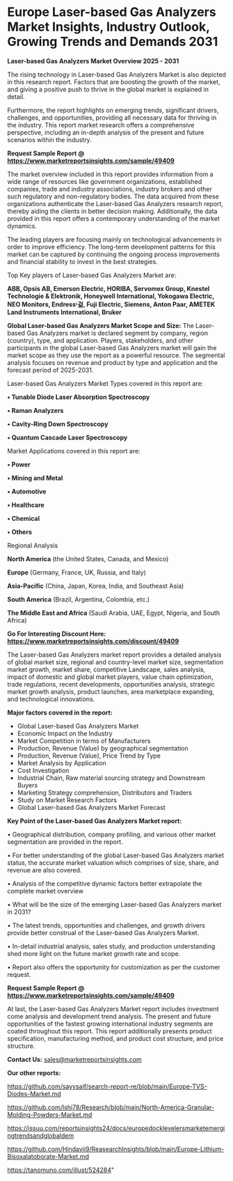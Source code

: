 # Europe Laser-based Gas Analyzers Market Insights, Industry Outlook, Growing Trends and Demands 2031

<Strong> Laser-based Gas Analyzers Market Overview 2025 - 2031</strong>

The rising technology in Laser-based Gas Analyzers Market is also depicted in this research report. Factors that are boosting the growth of the market, and giving a positive push to thrive in the global market is explained in detail.

Furthermore, the report highlights on emerging trends, significant drivers, challenges, and opportunities, providing all necessary data for thriving in the industry. This report market research offers a comprehensive perspective, including an in-depth analysis of the present and future scenarios within the industry.

<strong>Request Sample Report @ <a href=https://www.marketreportsinsights.com/sample/49409>https://www.marketreportsinsights.com/sample/49409</a></strong>

The market overview included in this report provides information from a wide range of resources like government organizations, established companies, trade and industry associations, industry brokers and other such regulatory and non-regulatory bodies. The data acquired from these organizations authenticate the Laser-based Gas Analyzers research report, thereby aiding the clients in better decision making. Additionally, the data provided in this report offers a contemporary understanding of the market dynamics.

The leading players are focusing mainly on technological advancements in order to improve efficiency. The long-term development patterns for this market can be captured by continuing the ongoing process improvements and financial stability to invest in the best strategies.

Top Key players of Laser-based Gas Analyzers Market are:

<strong>ABB, Opsis AB, Emerson Electric, HORIBA, Servomex Group, Knestel Technologie & Elektronik, Honeywell International, Yokogawa Electric, NEO Monitors, Endressᶫ걺, Fuji Electric, Siemens, Anton Paar, AMETEK Land Instruments International, Bruker</strong>

<strong><b>Global Laser-based Gas Analyzers Market Scope and Size:</b></strong>
The Laser-based Gas Analyzers market is declared segment by company, region (country), type, and application. Players, stakeholders, and other participants in the global Laser-based Gas Analyzers market will gain the market scope as they use the report as a powerful resource. The segmental analysis focuses on revenue and product by type and application and the forecast period of 2025-2031.

Laser-based Gas Analyzers Market Types covered in this report are:

<strong>•  Tunable Diode Laser Absorption Spectroscopy

•  Raman Analyzers

•  Cavity-Ring Down Spectroscopy

•  Quantum Cascade Laser Spectroscopy</strong>

Market Applications covered in this report are:

<strong>•  Power

•  Mining and Metal

•  Automotive

•  Healthcare

•  Chemical

•  Others</strong> 

Regional Analysis

<strong>North America</strong> (the United States, Canada, and Mexico)

<strong>Europe</strong> (Germany, France, UK, Russia, and Italy)

<strong>Asia-Pacific</strong> (China, Japan, Korea, India, and Southeast Asia)

<strong>South America</strong> (Brazil, Argentina, Colombia, etc.)

<strong>The Middle East and Africa</strong> (Saudi Arabia, UAE, Egypt, Nigeria, and South Africa)

<strong>Go For Interesting Discount Here: <a href=https://www.marketreportsinsights.com/discount/49409>https://www.marketreportsinsights.com/discount/49409</a></strong>

The Laser-based Gas Analyzers market report provides a detailed analysis of global market size, regional and country-level market size, segmentation market growth, market share, competitive Landscape, sales analysis, impact of domestic and global market players, value chain optimization, trade regulations, recent developments, opportunities analysis, strategic market growth analysis, product launches, area marketplace expanding, and technological innovations.

<strong><b>Major factors covered in the report:</b></strong>
<ul>
  <li>Global Laser-based Gas Analyzers Market </li>
  <li>Economic Impact on the Industry</li>
  <li>Market Competition in terms of Manufacturers</li>
  <li>Production, Revenue (Value) by geographical segmentation</li>
  <li>Production, Revenue (Value), Price Trend by Type</li>
  <li>Market Analysis by Application</li>
  <li>Cost Investigation</li>
  <li>Industrial Chain, Raw material sourcing strategy and Downstream Buyers</li>
  <li>Marketing Strategy comprehension, Distributors and Traders</li>
  <li>Study on Market Research Factors</li>
  <li>Global Laser-based Gas Analyzers Market Forecast</li>
</ul>

<strong><b>Key Point of the Laser-based Gas Analyzers Market report:</b></strong>

• Geographical distribution, company profiling, and various other market segmentation are provided in the report.

• For better understanding of the global Laser-based Gas Analyzers market status, the accurate market valuation which comprises of size, share, and revenue are also covered.

• Analysis of the competitive dynamic factors better extrapolate the complete market overview

• What will be the size of the emerging Laser-based Gas Analyzers market in 2031?

• The latest trends, opportunities and challenges, and growth drivers provide better construal of the Laser-based Gas Analyzers Market.

• In-detail industrial analysis, sales study, and production understanding shed more light on the future market growth rate and scope.

• Report also offers the opportunity for customization as per the customer request.

<strong>Request Sample Report @ <a href=https://www.marketreportsinsights.com/sample/49409>https://www.marketreportsinsights.com/sample/49409</a></strong>

At last, the Laser-based Gas Analyzers Market report includes investment come analysis and development trend analysis. The present and future opportunities of the fastest growing international industry segments are coated throughout this report. This report additionally presents product specification, manufacturing method, and product cost structure, and price structure.

<strong>Contact Us:</strong>
sales@marketreportsinsights.com

<strong>Our other reports:</strong>

<a href=https://github.com/sayysaif/search-report-re/blob/main/Europe-TVS-Diodes-Market.md>https://github.com/sayysaif/search-report-re/blob/main/Europe-TVS-Diodes-Market.md</a>

<a href=https://github.com/Ishi78/Research/blob/main/North-America-Granular-Molding-Powders-Market.md>https://github.com/Ishi78/Research/blob/main/North-America-Granular-Molding-Powders-Market.md</a>

<a href=https://issuu.com/reportsinsights24/docs/europedocklevelersmarketemergingtrendsandglobaldem>https://issuu.com/reportsinsights24/docs/europedocklevelersmarketemergingtrendsandglobaldem</a>

<a href=https://github.com/Hindavii9/ReasearchInsights/blob/main/Europe-Lithium-Bisoxalatoborate-Market.md>https://github.com/Hindavii9/ReasearchInsights/blob/main/Europe-Lithium-Bisoxalatoborate-Market.md</a>

<a href=https://tanomuno.com/illust/524284>https://tanomuno.com/illust/524284</a>"

